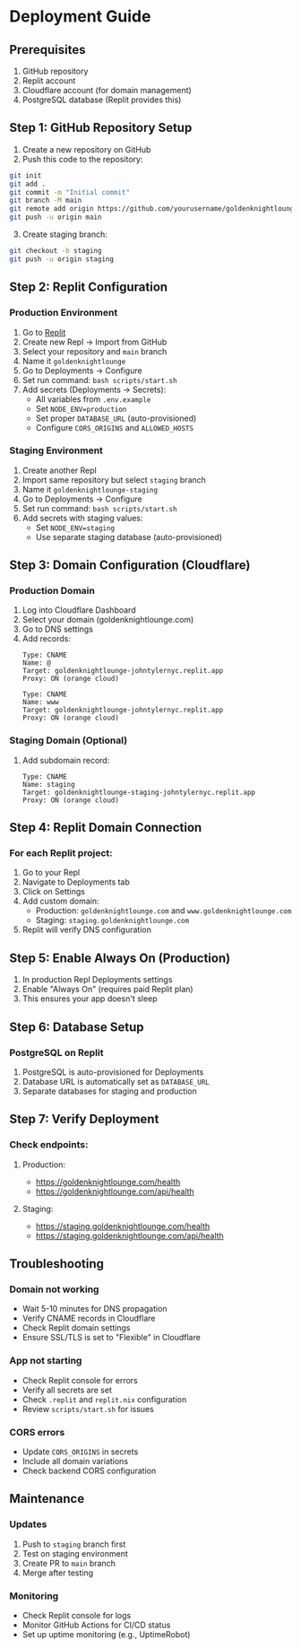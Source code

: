 # Deployment Guide

## Prerequisites

1. GitHub repository
2. Replit account
3. Cloudflare account (for domain management)
4. PostgreSQL database (Replit provides this)

## Step 1: GitHub Repository Setup

1. Create a new repository on GitHub
2. Push this code to the repository:
```bash
git init
git add .
git commit -m "Initial commit"
git branch -M main
git remote add origin https://github.com/yourusername/goldenknightlounge.git
git push -u origin main
```

3. Create staging branch:
```bash
git checkout -b staging
git push -u origin staging
```

## Step 2: Replit Configuration

### Production Environment

1. Go to [Replit](https://replit.com)
2. Create new Repl → Import from GitHub
3. Select your repository and `main` branch
4. Name it `goldenknightlounge`
5. Go to Deployments → Configure
6. Set run command: `bash scripts/start.sh`
7. Add secrets (Deployments → Secrets):
   - All variables from `.env.example`
   - Set `NODE_ENV=production`
   - Set proper `DATABASE_URL` (auto-provisioned)
   - Configure `CORS_ORIGINS` and `ALLOWED_HOSTS`

### Staging Environment

1. Create another Repl
2. Import same repository but select `staging` branch
3. Name it `goldenknightlounge-staging`
4. Go to Deployments → Configure
5. Set run command: `bash scripts/start.sh`
6. Add secrets with staging values:
   - Set `NODE_ENV=staging`
   - Use separate staging database (auto-provisioned)

## Step 3: Domain Configuration (Cloudflare)

### Production Domain

1. Log into Cloudflare Dashboard
2. Select your domain (goldenknightlounge.com)
3. Go to DNS settings
4. Add records:
   ```
   Type: CNAME
   Name: @
   Target: goldenknightlounge-johntylernyc.replit.app
   Proxy: ON (orange cloud)
   
   Type: CNAME
   Name: www
   Target: goldenknightlounge-johntylernyc.replit.app
   Proxy: ON (orange cloud)
   ```

### Staging Domain (Optional)

1. Add subdomain record:
   ```
   Type: CNAME
   Name: staging
   Target: goldenknightlounge-staging-johntylernyc.replit.app
   Proxy: ON (orange cloud)
   ```

## Step 4: Replit Domain Connection

### For each Replit project:

1. Go to your Repl
2. Navigate to Deployments tab
3. Click on Settings
4. Add custom domain:
   - Production: `goldenknightlounge.com` and `www.goldenknightlounge.com`
   - Staging: `staging.goldenknightlounge.com`
5. Replit will verify DNS configuration

## Step 5: Enable Always On (Production)

1. In production Repl Deployments settings
2. Enable "Always On" (requires paid Replit plan)
3. This ensures your app doesn't sleep

## Step 6: Database Setup

### PostgreSQL on Replit

1. PostgreSQL is auto-provisioned for Deployments
2. Database URL is automatically set as `DATABASE_URL`
3. Separate databases for staging and production

## Step 7: Verify Deployment

### Check endpoints:

1. Production:
   - https://goldenknightlounge.com/health
   - https://goldenknightlounge.com/api/health

2. Staging:
   - https://staging.goldenknightlounge.com/health
   - https://staging.goldenknightlounge.com/api/health

## Troubleshooting

### Domain not working
- Wait 5-10 minutes for DNS propagation
- Verify CNAME records in Cloudflare
- Check Replit domain settings
- Ensure SSL/TLS is set to "Flexible" in Cloudflare

### App not starting
- Check Replit console for errors
- Verify all secrets are set
- Check `.replit` and `replit.nix` configuration
- Review `scripts/start.sh` for issues

### CORS errors
- Update `CORS_ORIGINS` in secrets
- Include all domain variations
- Check backend CORS configuration

## Maintenance

### Updates
1. Push to `staging` branch first
2. Test on staging environment
3. Create PR to `main` branch
4. Merge after testing

### Monitoring
- Check Replit console for logs
- Monitor GitHub Actions for CI/CD status
- Set up uptime monitoring (e.g., UptimeRobot)